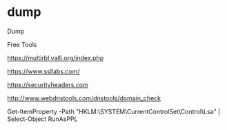# dump
Dump 

Free Tools

https://multirbl.valli.org/index.php

https://www.ssllabs.com/

https://securityheaders.com

http://www.webdnstools.com/dnstools/domain_check

Get-ItemProperty -Path "HKLM:\SYSTEM\CurrentControlSet\Control\Lsa" | Select-Object RunAsPPL


